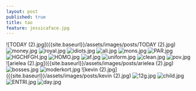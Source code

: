 ```yaml
---
layout: post
published: true
title: tao
feature: jessicaface.jpg
---
```

![TODAY (2).jpg]({{site.baseurl}}/assets/images/posts/TODAY (2).jpg)
![money.jpg]({{site.baseurl}}/assets/images/posts/money.jpg)
![royal.jpg]({{site.baseurl}}/assets/images/posts/royal.jpg)
![idiots.jpg]({{site.baseurl}}/assets/images/posts/idiots.jpg)
![ali.jpg]({{site.baseurl}}/assets/images/posts/ali.jpg)
![mons.jpg]({{site.baseurl}}/assets/images/posts/mons.jpg)
![PAR.jpg]({{site.baseurl}}/assets/images/posts/PAR.jpg)
![HGCHFGH.jpg]({{site.baseurl}}/assets/images/posts/HGCHFGH.jpg)
![HOMO.jpg]({{site.baseurl}}/assets/images/posts/HOMO.jpg)
![af.jpg]({{site.baseurl}}/assets/images/posts/af.jpg)
![uniform.jpg]({{site.baseurl}}/assets/images/posts/uniform.jpg)
![clean.jpg]({{site.baseurl}}/assets/images/posts/clean.jpg)
![pov.jpg]({{site.baseurl}}/assets/images/posts/pov.jpg)
![arielea (2).jpg]({{site.baseurl}}/assets/images/posts/arielea (2).jpg)
![bosses.jpg]({{site.baseurl}}/assets/images/posts/bosses.jpg)
![moderkort.jpg]({{site.baseurl}}/assets/images/posts/moderkort.jpg)
![kevin (2).jpg]({{site.baseurl}}/assets/images/posts/kevin (2).jpg)
![12g.jpg]({{site.baseurl}}/assets/images/posts/12g.jpg)
![child.jpg]({{site.baseurl}}/assets/images/posts/child.jpg)
![ENTRI.jpg]({{site.baseurl}}/assets/images/posts/ENTRI.jpg)
![day.jpg]({{site.baseurl}}/assets/images/posts/day.jpg)
